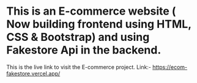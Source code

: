 # This is an E-commerce website ( Now building frontend using HTML, CSS & Bootstrap) and using Fakestore Api in the backend.

 This is the live link to visit the E-commerce project. Link:- https://ecom-fakestore.vercel.app/
